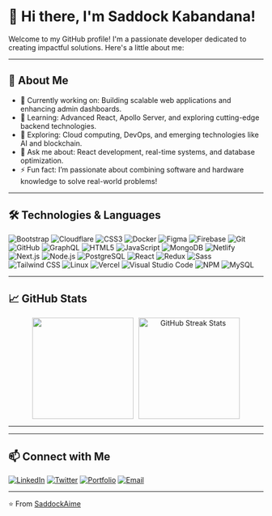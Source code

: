 # 👋 Hi there, I'm Saddock Kabandana!

Welcome to my GitHub profile! I'm a passionate developer dedicated to creating impactful solutions. Here's a little about me:

---

## 🌟 About Me
- 🔭 Currently working on: Building scalable web applications and enhancing admin dashboards.  
- 🌱 Learning: Advanced React, Apollo Server, and exploring cutting-edge backend technologies.  
- 🤔 Exploring: Cloud computing, DevOps, and emerging technologies like AI and blockchain.  
- 💬 Ask me about: React development, real-time systems, and database optimization.  
- ⚡ Fun fact: I’m passionate about combining software and hardware knowledge to solve real-world problems!  

---

## 🛠️ Technologies & Languages

<p align="left">
  <img src="https://img.shields.io/badge/-Bootstrap-7952B3?style=flat&logo=bootstrap&logoColor=white" alt="Bootstrap" />
  <img src="https://img.shields.io/badge/-Cloudflare-F38020?style=flat&logo=cloudflare&logoColor=white" alt="Cloudflare" />
  <img src="https://img.shields.io/badge/-CSS3-1572B6?style=flat&logo=css3&logoColor=white" alt="CSS3" />
  <img src="https://img.shields.io/badge/-Docker-2496ED?style=flat&logo=docker&logoColor=white" alt="Docker" />
  <img src="https://img.shields.io/badge/-Figma-F24E1E?style=flat&logo=figma&logoColor=white" alt="Figma" />
  <img src="https://img.shields.io/badge/-Firebase-FFCA28?style=flat&logo=firebase&logoColor=black" alt="Firebase" />
  <img src="https://img.shields.io/badge/-Git-F05032?style=flat&logo=git&logoColor=white" alt="Git" />
  <img src="https://img.shields.io/badge/-GitHub-181717?style=flat&logo=github&logoColor=white" alt="GitHub" />
  <img src="https://img.shields.io/badge/-GraphQL-E10098?style=flat&logo=graphql&logoColor=white" alt="GraphQL" />
  <img src="https://img.shields.io/badge/-HTML5-E34F26?style=flat&logo=html5&logoColor=white" alt="HTML5" />
  <img src="https://img.shields.io/badge/-JavaScript-F7DF1E?style=flat&logo=javascript&logoColor=black" alt="JavaScript" />
  <img src="https://img.shields.io/badge/-MongoDB-47A248?style=flat&logo=mongodb&logoColor=white" alt="MongoDB" />
  <img src="https://img.shields.io/badge/-Netlify-00C7B7?style=flat&logo=netlify&logoColor=white" alt="Netlify" />
  <img src="https://img.shields.io/badge/-Next.js-000000?style=flat&logo=next.js&logoColor=white" alt="Next.js" />
  <img src="https://img.shields.io/badge/-Node.js-339933?style=flat&logo=node.js&logoColor=white" alt="Node.js" />
  <img src="https://img.shields.io/badge/-PostgreSQL-336791?style=flat&logo=postgresql&logoColor=white" alt="PostgreSQL" />
  <img src="https://img.shields.io/badge/-React-61DAFB?style=flat&logo=react&logoColor=black" alt="React" />
  <img src="https://img.shields.io/badge/-Redux-764ABC?style=flat&logo=redux&logoColor=white" alt="Redux" />
  <img src="https://img.shields.io/badge/-Sass-CC6699?style=flat&logo=sass&logoColor=white" alt="Sass" />
  <img src="https://img.shields.io/badge/-Tailwind_CSS-06B6D4?style=flat&logo=tailwind-css&logoColor=white" alt="Tailwind CSS" />
  <img src="https://img.shields.io/badge/-Linux-FCC624?style=flat&logo=linux&logoColor=black" alt="Linux" />
  <img src="https://img.shields.io/badge/-Vercel-000000?style=flat&logo=vercel&logoColor=white" alt="Vercel" />
  <img src="https://img.shields.io/badge/-Visual_Studio_Code-0078D4?style=flat&logo=visual-studio-code&logoColor=white" alt="Visual Studio Code" />
  <img src="https://img.shields.io/badge/-NPM-CB3837?style=flat&logo=npm&logoColor=white" alt="NPM" />
  <img src="https://img.shields.io/badge/-MySQL-4479A1?style=flat&logo=mysql&logoColor=white" alt="MySQL" />
</p>

---

## 📈 GitHub Stats
<div align="center" style="display: flex; flex-wrap: wrap; justify-content: center; gap: 10px;">
  <img src="https://github-readme-stats.vercel.app/api?username=saddockAime&show_icons=true&theme=merko" height="200" />
  <img src="https://github-readme-streak-stats.herokuapp.com/?user=saddockAime&theme=radical" alt="GitHub Streak Stats" height="200" />
</div>


---

<!--
## 🚀 Featured Projects
- [**Project Name 1**](https://github.com/yourusername/project1): A brief description of your project.
- [**Project Name 2**](https://github.com/yourusername/project2): A brief description of your project.
- [**Project Name 3**](https://github.com/yourusername/project3): A brief description of your project.
-->

---

## 📫 Connect with Me
[![LinkedIn](https://img.shields.io/badge/-LinkedIn-0077B5?style=flat&logo=linkedin&logoColor=white)](https://www.linkedin.com/in/saddock-kabandana-89b914237/)
[![Twitter](https://img.shields.io/badge/-Twitter-1DA1F2?style=flat&logo=twitter&logoColor=white)](https://twitter.com/SaddockAime)
[![Portfolio](https://img.shields.io/badge/-Portfolio-000000?style=flat&logo=About.me&logoColor=white)](https://aime-getz-portfolio.pages.dev/)
[![Email](https://img.shields.io/badge/-Email-D14836?style=flat&logo=gmail&logoColor=white)](mailto:aimegetz@gmail.com)

---

⭐️ From [SaddockAime](https://github.com/saddockAime)


<!--
**SaddockAime/SaddockAime** is a ✨ _special_ ✨ repository because its `README.md` (this file) appears on your GitHub profile.

Here are some ideas to get you started:

- 🔭 I’m currently working on ...
- 🌱 I’m currently learning ...
- 👯 I’m looking to collaborate on ...
- 🤔 I’m looking for help with ...
- 💬 Ask me about ...
- 📫 How to reach me: ...
- 😄 Pronouns: ...
- ⚡ Fun fact: ...
-->
